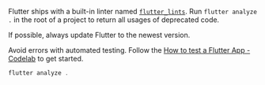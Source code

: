 Flutter ships with a built-in linter named [`flutter_lints`](https://docs.flutter.dev/release/breaking-changes/flutter-lints-package). Run `flutter analyze .` in the root of a project to return all usages of deprecated code.

If possible, always update Flutter to the newest version.

Avoid errors with automated testing. Follow the [How to test a Flutter App - Codelab](https://codelabs.developers.google.com/codelabs/flutter-app-testing#0) to get started.

```dart
flutter analyze .
```
